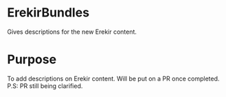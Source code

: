 # ErekirBundles
Gives descriptions for the new Erekir content.

# Purpose
To add descriptions on Erekir content. Will be put on a PR once completed.
P.S: PR still being clarified.
